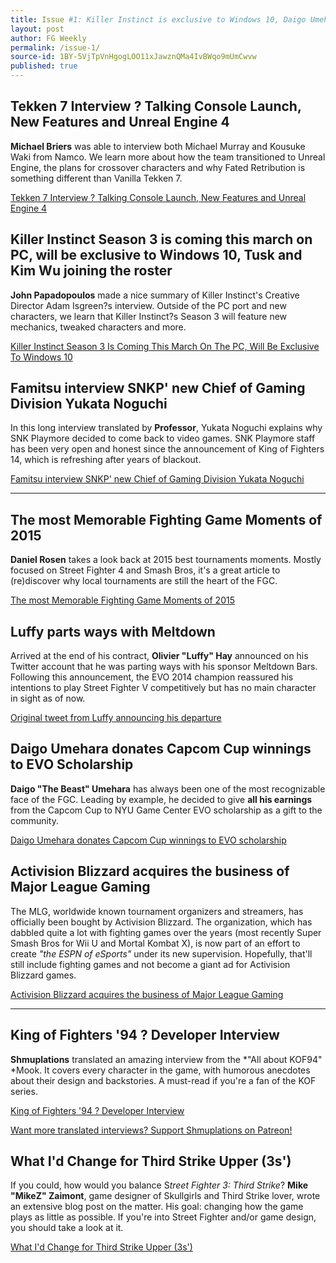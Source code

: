 ```yaml
---
title: Issue #1: Killer Instinct is exclusive to Windows 10, Daigo Umehara donates Capcom Cup winnings...
layout: post
author: FG Weekly
permalink: /issue-1/
source-id: 1BY-5VjTpVnHgogLOO11xJawznQMa4IvBWqo9mUmCwvw
published: true
---
```

## Tekken 7 Interview ? Talking Console Launch, New Features and Unreal Engine 4

**Michael Briers** was able to interview both Michael Murray and Kousuke Waki from Namco. We learn more about how the team transitioned to Unreal Engine, the plans for crossover characters and why Fated Retribution is something different than Vanilla Tekken 7.

[Tekken 7 Interview ? Talking Console Launch, New Features and Unreal Engine 4](http://www.playstationlifestyle.net/2015/12/30/tekken-7-ps4-interview-talking-console-launch-new-features-and-unreal-engine-4/)

## Killer Instinct Season 3 is coming this march on PC, will be exclusive to Windows 10, Tusk and Kim Wu joining the roster

**John Papadopoulos** made a nice summary of Killer Instinct's Creative Director Adam Isgreen?s interview. Outside of the PC port and new characters, we learn that Killer Instinct?s Season 3 will feature new mechanics, tweaked characters and more.

[Killer Instinct Season 3 Is Coming This March On The PC, Will Be Exclusive To Windows 10](http://www.dsogaming.com/news/killer-instict-season-3-is-coming-this-march-on-the-pc-will-be-exclusive-to-windows-10/)

## Famitsu interview SNKP' new Chief of Gaming Division Yukata Noguchi

In this long interview translated by **Professor**, Yukata Noguchi explains why SNK Playmore decided to come back to video games. SNK Playmore staff has been very open and honest since the announcement of King of Fighters 14, which is refreshing after years of blackout.

[Famitsu interview SNKP' new Chief of Gaming Division Yukata Noguchi](http://www.mmcafe.com/cgi-bin/forums/bbs/messages/13571.shtml#72221)

* * *


## The most Memorable Fighting Game Moments of 2015

**Daniel Rosen** takes a look back at 2015 best tournaments moments. Mostly focused on Street Fighter 4 and Smash Bros, it's a great article to (re)discover why local tournaments are still the heart of the FGC.

[The most Memorable Fighting Game Moments of 2015](http://www.thescoreesports.com/news/5424)

## Luffy parts ways with Meltdown

Arrived at the end of his contract, **Olivier "Luffy" Hay** announced on his Twitter account that he was parting ways with his sponsor Meltdown Bars. Following this announcement, the EVO 2014 champion reassured his intentions to play Street Fighter V competitively but has no main character in sight as of now.

[Original tweet from Luffy announcing his departure](https://twitter.com/Louffy086/status/683008920537985024)

## Daigo Umehara donates Capcom Cup winnings to EVO Scholarship

**Daigo "The Beast" Umehara** has always been one of the most recognizable face of the FGC. Leading by example, he decided to give **all his earnings** from the Capcom Cup to NYU Game Center EVO scholarship as a gift to the community.

[Daigo Umehara donates Capcom Cup winnings to EVO scholarship](http://shoryuken.com/2015/12/21/daigo-umehara-donates-capcom-cup-winnings-to-evo-scholarship-fund/)

## Activision Blizzard acquires the business of Major League Gaming

The MLG, worldwide known tournament organizers and streamers, has officially been bought by Activision Blizzard. The organization, which has dabbled quite a lot with fighting games over the years (most recently Super Smash Bros for Wii U and Mortal Kombat X), is now part of an effort to create *"the ESPN of eSports"* under its new supervision. Hopefully, that'll still include fighting games and not become a giant ad for Activision Blizzard games.

[Activision Blizzard acquires the business of Major League Gaming](http://www.businesswire.com/news/home/20160104006485/en)

* * *


## King of Fighters '94 ? Developer Interview

**Shmuplations** translated an amazing interview from the *"All about KOF94" *Mook. It covers every character in the game, with humorous anecdotes about their design and backstories. A must-read if you're a fan of the KOF series. 

[King of Fighters '94 ? Developer Interview](http://shmuplations.com/kof94/)

[Want more translated interviews? Support Shmuplations on Patreon!](https://www.patreon.com/shmuplations?ty=c)

## What I'd Change for Third Strike Upper (3s')

If you could, how would you balance S*treet Fighter 3: Third Strike*? **Mike "MikeZ" Zaimont**, game designer of Skullgirls and Third Strike lover, wrote an extensive blog post on the matter. His goal: changing how the game plays as little as possible. If you're into Street Fighter and/or game design, you should take a look at it.

[What I'd Change for Third Strike Upper (3s')](http://mikezsez.blogspot.fr/2015/12/what-id-change-for-third-strike-upper-3s.html)

